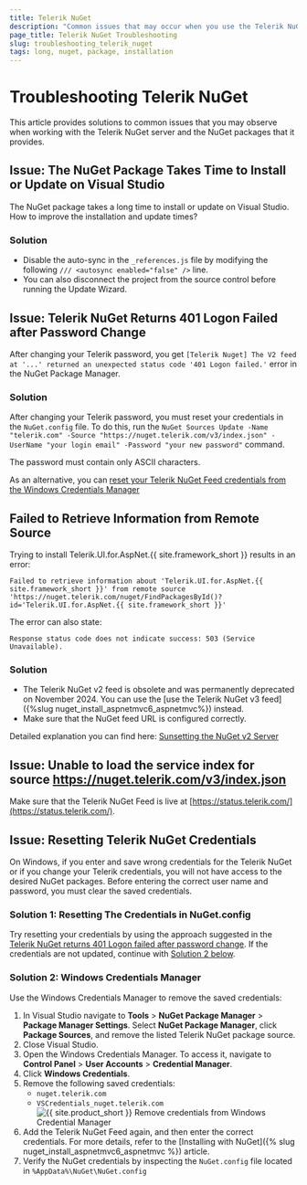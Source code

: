 ```yaml
---
title: Telerik NuGet
description: "Common issues that may occur when you use the Telerik NuGet server to install Telerik UI an Kendo UI packages"
page_title: Telerik NuGet Troubleshooting
slug: troubleshooting_telerik_nuget
tags: long, nuget, package, installation
---
```


# Troubleshooting Telerik NuGet

This article provides solutions to common issues that you may observe when working with the Telerik NuGet server and the NuGet packages that it provides.

## Issue: The NuGet Package Takes Time to Install or Update on Visual Studio

The NuGet package takes a long time to install or update on Visual Studio. How to improve the installation and update times?

### Solution

* Disable the auto-sync in the `_references.js` file by modifying the following `/// <autosync enabled="false" />` line.
* You can also disconnect the project from the source control before running the Update Wizard.

## Issue: Telerik NuGet Returns 401 Logon Failed after Password Change

After changing your Telerik password, you get `[Telerik Nuget] The V2 feed at '...' returned an unexpected status code '401 Logon failed.'` error in the NuGet Package Manager.

### Solution

After changing your Telerik password, you must reset your credentials in the `NuGet.config` file. To do this, run the `NuGet Sources Update -Name "telerik.com" -Source "https://nuget.telerik.com/v3/index.json" -UserName "your login email" -Password "your new password"` command.

The password must contain only ASCII characters.

As an alternative, you can [reset your Telerik NuGet Feed credentials from the Windows Credentials Manager](#solution-2-windows-credentials-manager)

## Failed to Retrieve Information from Remote Source

Trying to install Telerik.UI.for.AspNet.{{ site.framework_short }} results in an error:

`Failed to retrieve information about 'Telerik.UI.for.AspNet.{{ site.framework_short }}' from remote source 'https://nuget.telerik.com/nuget/FindPackagesById()?id='Telerik.UI.for.AspNet.{{ site.framework_short }}'`

The error can also state:

`Response status code does not indicate success: 503 (Service Unavailable).`

### Solution 

* The Telerik NuGet v2 feed is obsolete and was permanently deprecated on November 2024. You can use the [use the Telerik NuGet v3 feed]({%slug nuget_install_aspnetmvc6_aspnetmvc%}) instead.
* Make sure that the NuGet feed URL is configured correctly.

Detailed explanation you can find here:
[Sunsetting the NuGet v2 Server](https://www.telerik.com/blogs/sunsetting-nuget-v2-server)

## Issue: Unable to load the service index for source https://nuget.telerik.com/v3/index.json

Make sure that the Telerik NuGet Feed is live at [https://status.telerik.com/](https://status.telerik.com/).

## Issue: Resetting Telerik NuGet Credentials

On Windows, if you enter and save wrong credentials for the Telerik NuGet or if you change your Telerik credentials, you will not have access to the desired NuGet packages. Before entering the correct user name and password, you must clear the saved credentials.

### Solution 1: Resetting The Credentials in NuGet.config

Try resetting your credentials by using the approach suggested in the [Telerik NuGet returns 401 Logon failed after password change](#issue-telerik-nuget-returns-401-logon-failed-after-password-change). If the credentials are not updated, continue with [Solution 2 below](#solution-2-windows-credentials-manager).

### Solution 2: Windows Credentials Manager

Use the Windows Credentials Manager to remove the saved credentials:

1. In Visual Studio navigate to **Tools** > **NuGet Package Manager** > **Package Manager Settings**. Select **NuGet Package Manager**, click **Package Sources**, and remove the listed Telerik NuGet package source.
1. Close Visual Studio.
1. Open the Windows Credentials Manager. To access it, navigate to **Control Panel** > **User Accounts** > **Credential Manager**.
1. Click **Windows Credentials**.
1. Remove the following saved credentials:
    * `nuget.telerik.com`
    * `VSCredentials_nuget.telerik.com`
![{{ site.product_short }} Remove credentials from Windows Credential Manager](../knowledge-base/images/windows-credential-manager.png)
1. Add the Telerik NuGet Feed again, and then enter the correct credentials. For more details, refer to the [Installing with NuGet]({% slug nuget_install_aspnetmvc6_aspnetmvc %}) article.
1. Verify the NuGet credentials by inspecting the `NuGet.config` file located in `%AppData%\NuGet\NuGet.config`
